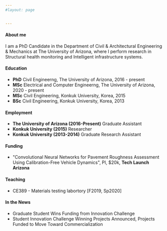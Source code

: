 ```yaml
---
#layout: page


---
```

#### About me
I am a PhD Candidate in the Department of Civil & Architectural Engineering & Mechanics at The University of Arizona, where I perform research in Structural health monitoring and Intelligent infrastructure systems.

#### Education
* **PhD** Civil Engineerng, The University of Arizona, 2016 - present
* **MSc** Electrical and Computer Engineerng, The University of Arizona, 2020 - present
* **MSc** Civil Engineering, Konkuk University, Korea, 2015
* **BSc** Civil Engineering, Konkuk University, Korea, 2013

#### Employment
* **The University of Arizona (2016-Present)** Graduate Assistant
* **Konkuk University (2015)** Researcher
* **Konkuk University (2013-2014)** Graduate Research Assistant

#### Funding
* "Convolutional Neural Networks for Pavement Roughness Assessment Using Calibration-Free Vehicle Dynamics", PI, $20k, **Tech Launch Arizona**

#### Teaching
* CE389 - Materials testing labortory [F2019, Sp2020]

#### In the News
* Graduate Student Wins Funding from Innovation Challenge
* Student Innovation Challenge Winning Projects Announced, Projects Funded to Move Toward Commercialization

